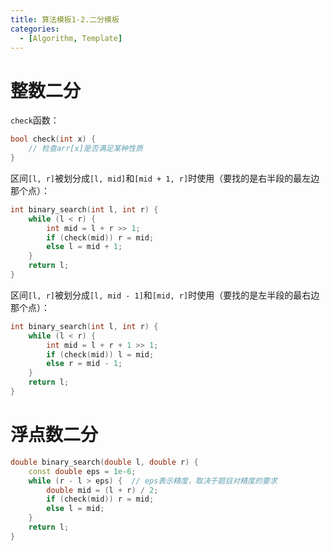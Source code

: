 ```yaml
---
title: 算法模板1-2.二分模板
categories:
  - [Algorithm, Template]
---
```


# 整数二分

`check`函数：

```cpp
bool check(int x) {
    // 检查arr[x]是否满足某种性质
}
```

区间`[l, r]`被划分成`[l, mid]`和`[mid + 1, r]`时使用（要找的是右半段的最左边那个点）：

```cpp
int binary_search(int l, int r) {
    while (l < r) {
        int mid = l + r >> 1;
        if (check(mid)) r = mid;
        else l = mid + 1;
    }
    return l;
}
```

区间`[l, r]`被划分成`[l, mid - 1]`和`[mid, r]`时使用（要找的是左半段的最右边那个点）：

```cpp
int binary_search(int l, int r) {
    while (l < r) {
        int mid = l + r + 1 >> 1;
        if (check(mid)) l = mid;
        else r = mid - 1;
    }
    return l;
}
```

# 浮点数二分

```cpp
double binary_search(double l, double r) {
    const double eps = 1e-6;
    while (r - l > eps) {  // eps表示精度，取决于题目对精度的要求
        double mid = (l + r) / 2;
        if (check(mid)) r = mid;
        else l = mid;
    }
    return l;
}
```

